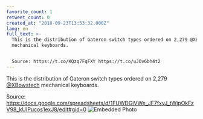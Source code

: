 ```yaml
---
favorite_count: 1
retweet_count: 0
created_at: "2018-09-23T13:53:32.000Z"
lang: en
full_text: >-
  This is the distribution of Gateron switch types ordered on 2,279 @XBowstech
  mechanical keyboards.


  Source: https://t.co/KQzq7FqFXY https://t.co/uJOv6bh4t2
---
```


This is the distribution of Gateron switch types ordered on 2,279
[@XBowstech](https://twitter.com/XBowstech) mechanical keyboards.

Source:
<https://docs.google.com/spreadsheets/d/1FUWDGiVWe_JF7fxvJ_tWjpOkFzV98_kUIPucos1exJ8/edit#gid=0>
![Embedded Photo](https://twitter-media-coderbyheart.s3.eu-north-1.amazonaws.com/1043860922098495489-DnyJp8sWsAEZ-7d.jpg)
